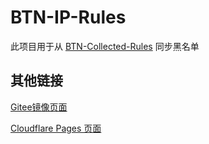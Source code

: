 # BTN-IP-Rules

此项目用于从 [BTN-Collected-Rules](https://github.com/PBH-BTN/BTN-Collected-Rules) 同步黑名单

## 其他链接

[Gitee镜像页面](https://gitee.com/ie128480_0/BTN-IP-LIST)

[Cloudflare Pages 页面](https://btn-ip-list.pages.dev/pages/main-page.htm)
